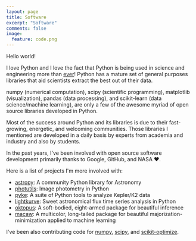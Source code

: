```yaml
---
layout: page
title: Software
excerpt: "Software"
comments: false
image:
  feature: code.png
---
```


Hello world!

I love Python and I love the fact that Python is being used in science and engineering
more than <a href="https://spectrum.ieee.org/computing/software/the-2017-top-programming-languages">ever</a>!
Python has a mature set of general purposes libraries that aid scientists extract the
best out of their data.

numpy (numerical computation), scipy (scientific programming), matplotlib (visualization),
pandas (data processing), and scikit-learn (data science/machine learning), are only
a few of the awesome myriad of open source libraries developed in Python.

Most of the success around Python and its libraries is due to their fast-growing,
energetic, and welcoming communities. Those libraries I mentioned are developed in a
daily basis by experts from academia and industry and also by students.

In the past years, I've been involved with open source software development
primarily thanks to Google, GitHub, and NASA ❤️.

Here is a list of projects I'm more involved with:

* <a href="https://github.com/astropy/astropy">astropy</a>: A community Python library for Astronomy
* <a href="https://github.com/astropy/photutils">photutils</a>: Image photometry in Python
* <a href="https://github.com/keplergo/pyke">pyke</a>: A suite of Python tools to analyze Kepler/K2 data
* <a href="https://github.com/keplergo/lightkurve">lightkurve</a>: Sweet astronomical flux time series analysis in Python
* <a href="https://github.com/keplergo/oktopus">oktopus</a>: A soft-bodied, eight-armed package for beautiful inference
* <a href="https://github.com/mirca/macaw">macaw</a>: A multicolor, long-tailed package for beautiful majorization-minimization applied to machine learning

I've been also contributing code for <a href="https://github.com/numpy/numpy">numpy</a>,
<a href="https://github.com/scipy/scipy">scipy</a>, and
<a href="https://github.com/scikit-optimize/scikit-optimize">scikit-optimize</a>.
